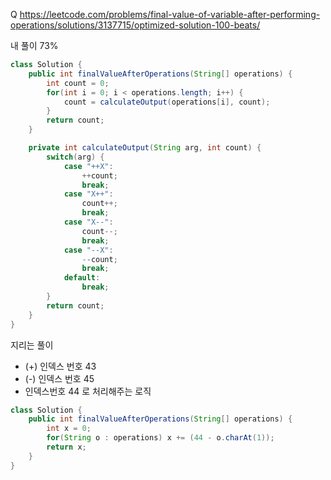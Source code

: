 Q https://leetcode.com/problems/final-value-of-variable-after-performing-operations/solutions/3137715/optimized-solution-100-beats/


내 풀이 73% 
```java
class Solution {
    public int finalValueAfterOperations(String[] operations) {
        int count = 0;
        for(int i = 0; i < operations.length; i++) {
            count = calculateOutput(operations[i], count);
        }
        return count; 
    }

    private int calculateOutput(String arg, int count) {
        switch(arg) {
            case "++X":
                ++count;
                break;
            case "X++":
                count++;
                break;
            case "X--":
                count--;
                break;
            case "--X":
                --count;
                break;
            default:
                break;
        }
        return count;
    }
}
```

지리는 풀이
- (+) 인덱스 번호 43
- (-) 인덱스 번호 45
- 인덱스번호 44 로 처리해주는 로직 
```java
class Solution {
    public int finalValueAfterOperations(String[] operations) {
        int x = 0;
        for(String o : operations) x += (44 - o.charAt(1));
        return x;
    }
}


```
